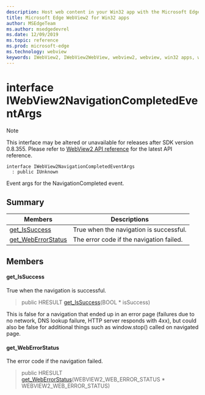 ```yaml
---
description: Host web content in your Win32 app with the Microsoft Edge WebView2 control
title: Microsoft Edge WebView2 for Win32 apps
author: MSEdgeTeam
ms.author: msedgedevrel
ms.date: 12/09/2019
ms.topic: reference
ms.prod: microsoft-edge
ms.technology: webview
keywords: IWebView2, IWebView2WebView, webview2, webview, win32 apps, win32, edge
---
```


# interface IWebView2NavigationCompletedEventArgs 

> [!NOTE]
> This interface may be altered or unavailable for releases after SDK version 0.8.355. Please refer to [WebView2 API reference](../../../webview2-api-reference.md) for the latest API reference.

```
interface IWebView2NavigationCompletedEventArgs
  : public IUnknown
```

Event args for the NavigationCompleted event.

## Summary

 Members                        | Descriptions
--------------------------------|---------------------------------------------
[get_IsSuccess](#get_issuccess) | True when the navigation is successful.
[get_WebErrorStatus](#get_weberrorstatus) | The error code if the navigation failed.

## Members

#### get_IsSuccess 

True when the navigation is successful.

> public HRESULT [get_IsSuccess](#get_issuccess)(BOOL * isSuccess)

This is false for a navigation that ended up in an error page (failures due to no network, DNS lookup failure, HTTP server responds with 4xx), but could also be false for additional things such as window.stop() called on navigated page.

#### get_WebErrorStatus 

The error code if the navigation failed.

> public HRESULT [get_WebErrorStatus](#get_weberrorstatus)(WEBVIEW2_WEB_ERROR_STATUS * WEBVIEW2_WEB_ERROR_STATUS)

